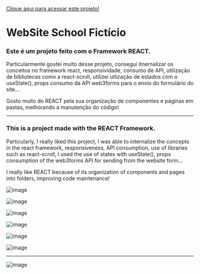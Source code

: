 <a href="">Clique aqui para acessar este projeto!</a>

<h1>WebSite School Fictício</h1>

<h3>Este é um projeto feito com o Framework REACT.</h3>

<p>Particularmente gostei muito desse projeto, consegui itnernalizar os conceitos no framework react, responsividade, consumo de API, utilização de bibliotecas como a react-scroll, utilizei utlização de estados com o useState(), props consumo da API web3forms para o envio do formulário do site...</p>
<p>Gosto muito do REACT pela sua organização de componentes e páginas em pastas, melhorando a manutenção do código!</p>

-------------------------------------------------------------------------------------------------------------------------------------------------------------

<h3>This is a project made with the REACT Framework.</h3>

<p>Particularly, I really liked this project, I was able to internalize the concepts in the react framework, responsiveness, API consumption, use of libraries such as react-scroll, I used the use of states with useState(), props consumption of the web3forms API for sending from the website form...</p>
<p>I really like REACT because of its organization of components and pages into folders, improving code maintenance!</p>


![image](https://github.com/DevGustavoGantois/WebSite_School_REACT/assets/123424700/3346e0cf-9590-431b-85fb-710c12c0758a)


![image](https://github.com/DevGustavoGantois/WebSite_School_REACT/assets/123424700/da835131-572b-45e3-bcaf-8881d02e92d1)


![image](https://github.com/DevGustavoGantois/WebSite_School_REACT/assets/123424700/299721c7-3361-4e8e-b944-82f37f084199)



![image](https://github.com/DevGustavoGantois/WebSite_School_REACT/assets/123424700/686f7683-74c0-41a0-8fe6-e50897f48e44)


![image](https://github.com/DevGustavoGantois/WebSite_School_REACT/assets/123424700/e0cdf6a8-9e64-4b4e-85aa-6158b4867eee)



![image](https://github.com/DevGustavoGantois/WebSite_School_REACT/assets/123424700/040747ca-5432-4de2-a747-596b794760a0)

--------------------------------------------------------------------------------------------------------------------

<p><Este projeto também está responsivo para dispositívos mobile, tablets, celulares...</p>


![image](https://github.com/DevGustavoGantois/WebSite_School_REACT/assets/123424700/f7240fb8-6358-48ae-9a3f-74b90aeb7fd1)
